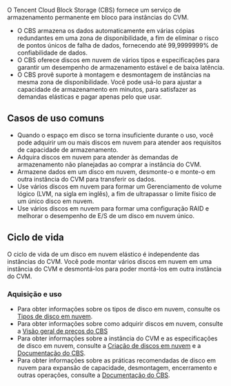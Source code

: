 O Tencent Cloud Block Storage (CBS) fornece um serviço de armazenamento permanente em bloco para instâncias do CVM.

- O CBS armazena os dados automaticamente em várias cópias redundantes em uma zona de disponibilidade, a fim de eliminar o risco de pontos únicos de falha de dados, fornecendo até 99,9999999% de confiabilidade de dados.
- O CBS oferece discos em nuvem de vários tipos e especificações para garantir um desempenho de armazenamento estável e de baixa latência.
- O CBS provê suporte à montagem e desmontagem de instâncias na mesma zona de disponibilidade. Você pode usá-lo para ajustar a capacidade de armazenamento em minutos, para satisfazer as demandas elásticas e pagar apenas pelo que usar.


## Casos de uso comuns
- Quando o espaço em disco se torna insuficiente durante o uso, você pode adquirir um ou mais discos em nuvem para atender aos requisitos de capacidade de armazenamento.
- Adquira discos em nuvem para atender às demandas de armazenamento não planejadas ao comprar a instância do CVM.
- Armazene dados em um disco em nuvem, desmonte-o e monte-o em outra instância do CVM para transferir os dados.
- Use vários discos em nuvem para formar um Gerenciamento de volume lógico (LVM, na sigla em inglês), a fim de ultrapassar o limite físico de um único disco em nuvem.
- Use vários discos em nuvem para formar uma configuração RAID e melhorar o desempenho de E/S de um disco em nuvem único.


## Ciclo de vida
O ciclo de vida de um disco em nuvem elástico é independente das instâncias do CVM. Você pode montar vários discos em nuvem em uma instância do CVM e desmontá-los para poder montá-los em outra instância do CVM.

### Aquisição e uso
- Para obter informações sobre os tipos de disco em nuvem, consulte os [Tipos de disco em nuvem](https://intl.cloud.tencent.com/document/product/362/31636).
- Para obter informações sobre como adquirir discos em nuvem, consulte a [Visão geral de preços do CBS](https://intl.cloud.tencent.com/document/product/362/2413)
- Para obter informações sobre a instância do CVM e as especificações de disco em nuvem, consulte a [Criação de discos em nuvem](https://intl.cloud.tencent.com/document/product/362/5744) e a [Documentação do CBS](https://intl.cloud.tencent.com/document/product/362/5745).
- Para obter informações sobre as práticas recomendadas de disco em nuvem para expansão de capacidade, desmontagem, encerramento e outras operações, consulte a [Documentação do CBS](https://intl.cloud.tencent.com/document/product/362).
